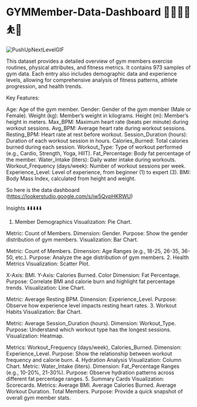 # GYMMember-Data-Dashboard 🤸‍♂️🤸‍♀️⛹️💪
![PushUpNextLevelGIF](https://github.com/user-attachments/assets/cc34474d-5bf5-4ffe-92c8-21f4180e9db8)

This dataset provides a detailed overview of gym members exercise routines, physical attributes, and fitness metrics. It contains 973 samples of gym data.
Each entry also includes demographic data and experience levels, allowing for comprehensive analysis of fitness patterns, athlete progression, and health trends.

Key Features:

Age: Age of the gym member.
Gender: Gender of the gym member (Male or Female).
Weight (kg): Member’s weight in kilograms.
Height (m): Member’s height in meters.
Max_BPM: Maximum heart rate (beats per minute) during workout sessions.
Avg_BPM: Average heart rate during workout sessions.
Resting_BPM: Heart rate at rest before workout.
Session_Duration (hours): Duration of each workout session in hours.
Calories_Burned: Total calories burned during each session.
Workout_Type: Type of workout performed (e.g., Cardio, Strength, Yoga, HIIT).
Fat_Percentage: Body fat percentage of the member.
Water_Intake (liters): Daily water intake during workouts.
Workout_Frequency (days/week): Number of workout sessions per week.
Experience_Level: Level of experience, from beginner (1) to expert (3).
BMI: Body Mass Index, calculated from height and weight.

So here is the data dashboard (https://lookerstudio.google.com/s/iw5QvpHKRWU)

Insights ⬇️⬇️⬇️⬇️⬇️

1. Member Demographics
Visualization: Pie Chart.

Metric: Count of Members.
Dimension: Gender.
Purpose: Show the gender distribution of gym members.
Visualization: Bar Chart.

Metric: Count of Members.
Dimension: Age Ranges (e.g., 18-25, 26-35, 36-50, etc.).
Purpose: Analyze the age distribution of gym members.
2. Health Metrics
Visualization: Scatter Plot.

X-Axis: BMI.
Y-Axis: Calories Burned.
Color Dimension: Fat Percentage.
Purpose: Correlate BMI and calorie burn and highlight fat percentage trends.
Visualization: Line Chart.

Metric: Average Resting BPM.
Dimension: Experience_Level.
Purpose: Observe how experience level impacts resting heart rates.
3. Workout Habits
Visualization: Bar Chart.

Metric: Average Session_Duration (hours).
Dimension: Workout_Type.
Purpose: Understand which workout type has the longest sessions.
Visualization: Heatmap.

Metrics: Workout_Frequency (days/week), Calories_Burned.
Dimension: Experience_Level.
Purpose: Show the relationship between workout frequency and calorie burn.
4. Hydration Analysis
Visualization: Column Chart.
Metric: Water_Intake (liters).
Dimension: Fat_Percentage Ranges (e.g., 10-20%, 21-30%).
Purpose: Observe hydration patterns across different fat percentage ranges.
5. Summary Cards
Visualization: Scorecards.
Metrics:
Average BMI.
Average Calories Burned.
Average Workout Duration.
Total Members.
Purpose: Provide a quick snapshot of overall gym member stats.
